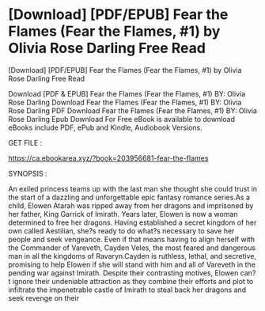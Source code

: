 # [Download] [PDF/EPUB] Fear the Flames (Fear the Flames, #1) by Olivia Rose Darling Free Read
[Download] [PDF/EPUB] Fear the Flames (Fear the Flames, #1) by Olivia Rose Darling Free Read

Download [PDF & EPUB] Fear the Flames (Fear the Flames, #1) BY: Olivia Rose Darling Download Fear the Flames (Fear the Flames, #1) BY: Olivia Rose Darling PDF Download Fear the Flames (Fear the Flames, #1) BY: Olivia Rose Darling Epub Download For Free eBook is available to download eBooks include PDF, ePub and Kindle, Audiobook Versions.

GET FILE :

https://ca.ebookarea.xyz/?book=203956681-fear-the-flames

SYNOPSIS : 

An exiled princess teams up with the last man she thought she could trust in the start of a dazzling and unforgettable epic fantasy romance series.As a child, Elowen Atarah was ripped away from her dragons and imprisoned by her father, King Garrick of Imirath. Years later, Elowen is now a woman determined to free her dragons. Having established a secret kingdom of her own called Aestilian, she?s ready to do what?s necessary to save her people and seek vengeance. Even if that means having to align herself with the Commander of Vareveth, Cayden Veles, the most feared and dangerous man in all the kingdoms of Ravaryn.Cayden is ruthless, lethal, and secretive, promising to help Elowen if she will stand with him and all of Vareveth in the pending war against Imirath. Despite their contrasting motives, Elowen can?t ignore their undeniable attraction as they combine their efforts and plot to infiltrate the impenetrable castle of Imirath to steal back her dragons and seek revenge on their 
